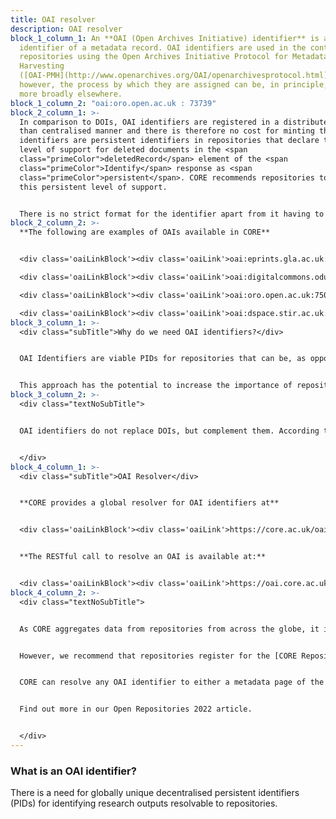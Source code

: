 ```yaml
---
title: OAI resolver
description: OAI resolver
block_1_column_1: An **OAI (Open Archives Initiative) identifier** is a unique
  identifier of a metadata record. OAI identifiers are used in the context of
  repositories using the Open Archives Initiative Protocol for Metadata
  Harvesting
  ([OAI-PMH](http://www.openarchives.org/OAI/openarchivesprotocol.html)),
  however, the process by which they are assigned can be, in principle, used
  more broadly elsewhere.
block_1_column_2: "oai:oro.open.ac.uk : 73739"
block_2_column_1: >-
  In comparison to DOIs, OAI identifiers are registered in a distributed rather
  than centralised manner and there is therefore no cost for minting them. OAI
  identifiers are persistent identifiers in repositories that declare their
  level of support for deleted documents in the <span
  class="primeColor">deletedRecord</span> element of the <span
  class="primeColor">Identify</span> response as <span
  class="primeColor">persistent</span>. CORE recommends repositories to provide
  this persistent level of support.


  There is no strict format for the identifier apart from it having to be a URI, but a Cgood practice is for it to consist of a globally unique prefix identifying the repository and a suffix that is locally unique to a given metadata record in the repository.
block_2_column_2: >-
  **The following are examples of OAIs available in CORE**


  <div class='oaiLinkBlock'><div class='oaiLink'>oai:eprints.gla.ac.uk:129357</div></div>

  <div class='oaiLinkBlock'><div class='oaiLink'>oai:digitalcommons.odu.edu:oaweek-1012</div></div>

  <div class='oaiLinkBlock'><div class='oaiLink'>oai:oro.open.ac.uk:75049</div></div>

  <div class='oaiLinkBlock'><div class='oaiLink'>oai:dspace.stir.ac.uk:1893/24654</div></div>
block_3_column_1: >-
  <div class="subTitle">Why do we need OAI identifiers?</div>


  OAI Identifiers are viable PIDs for repositories that can be, as opposed to DOIs, minted in a **distributed fashion** and cost-free, and which can be **resolvable directly to the repository** rather than to the publisher.


  This approach has the potential to increase the importance of repositories in the process of disseminating knowledge. CORE proivides a global **OAI Resolver** built on top of the CORE research outputs aggregation system.
block_3_column_2: >-
  <div class="textNoSubTitle">


  OAI identifiers do not replace DOIs, but complement them. According to the DOI handbook <span class="primeColor italic">“Uniqueness (specification by a DOI name of one and only one referent) is enforced by the DOI system. It is desirable that two DOI names should not be assigned to the same thing.”</span> A DOI typically identifies the canonical final version of record (VoR) of a paper. An OAI Identifier a metadata record in a repository. As there often exist multiple copies of a paper across repositories, it is, in fact, desirable that these records identified using an OAI Identifier are linked to a single DOI. 


  </div>
block_4_column_1: >-
  <div class="subTitle">OAI Resolver</div>


  **CORE provides a global resolver for OAI identifiers at**


  <div class='oaiLinkBlock'><div class='oaiLink'>https://core.ac.uk/oai_resolver</div></div>


  **The RESTful call to resolve an OAI is available at:**


  <div class='oaiLinkBlock'><div class='oaiLink'>https://oai.core.ac.uk/< oai-identifier></div></div>
block_4_column_2: >-
  <div class="textNoSubTitle">


  As CORE aggregates data from repositories from across the globe, it is aware of OAI Identifiers for each repository record across this network. This means that repositories do not need to do anything to register their OAI identifiers to allow the OAI resolver to work on their records apart from making sure that they expose their metadata using OAI-PMH, which is a widely supported functionality. 


  However, we recommend that repositories register for the [CORE Repository Dashboard](https://core.ac.uk/services/repository-dashboard) to check that their metadata records are harvested correctly in their entirety. This is an extremely low barrier to adoption with the resolver effectively working out-of-the-box. 


  CORE can resolve any OAI identifier to either a metadata page of the record in CORE or route it directly to the repository page (coming up). To route redirection directly to the repository, it is necessary to provide a mapping in the CORE Repository page between the OAI prefix of a repository and the currently used URL for the repository metadata record display page/splash. The redirection will change instantly. 


  Find out more in our Open Repositories 2022 article.


  </div>
---
```

<style>
.subTitle {
  line-height: 24px;
  font-size: 24px;
  font-weight: 500; 
 margin-bottom: 49px;
}

.textNoSubTitle {
margin-top: 73px;
}

.primeColor{
  color: #B75400;
}

.italic {
font-style: italic;
}

.fontRobotoMono{

font-family: Roboto Mono;

}

\

.oaiLinkBlock {
  position:relative;
}
.oaiLinkBlock {
position: relative;
margin-bottom: 15px; max-width:365px;
}
.oaiLink {
color: #B75400;
line-height: 36px;
font-size: 16px;margin-left: 20px;
height: 36px;
}

.oaiLink:before { content: ''; background: #B75400; width: 4px; height: 36px; position: absolute; 
display: block; top: 0; left:3px;
}

.oaiLink:after{
content: '';
position: absolute; 
display: block; 
border: 1px solid #E0E0E0; width: 100%;
}

</style>

### What is an OAI identifier?

There is a need for globally unique decentralised persistent identifiers (PIDs) for identifying research outputs resolvable to repositories.